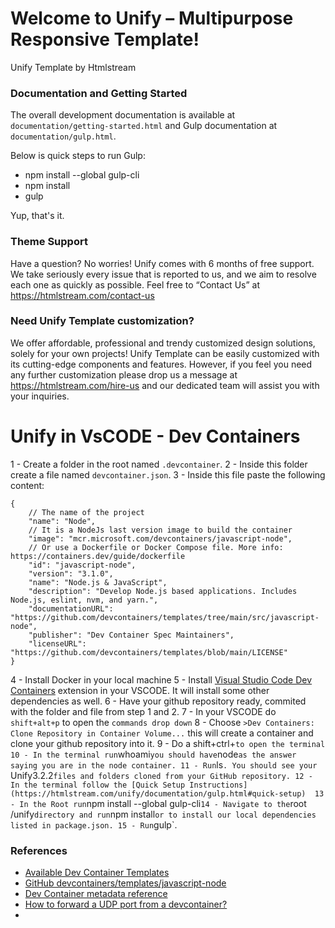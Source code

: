 # Welcome to Unify – Multipurpose Responsive Template! #

Unify Template by Htmlstream

### Documentation and Getting Started ###

The overall development documentation is available at `documentation/getting-started.html` and Gulp documentation at `documentation/gulp.html`.

Below is quick steps to run Gulp:

- npm install --global gulp-cli
- npm install
- gulp

Yup, that's it.

### Theme Support ###

Have a question? No worries! Unify comes with 6 months of free support. We take seriously every issue that is reported to us, and we aim to resolve each one as quickly as possible. Feel free to “Contact Us” at https://htmlstream.com/contact-us

### Need Unify Template customization? ###

We offer affordable, professional and trendy customized design solutions, solely for your own projects! Unify Template can be easily customized with its cutting-edge components and features. However, if you feel you need any further customization please drop us a message at https://htmlstream.com/hire-us and our dedicated team will assist you with your inquiries.

# Unify in VsCODE - Dev Containers
1 - Create a folder in the root named `.devcontainer`.
2 - Inside this folder create a file named `devcontainer.json`.
3 - Inside this file paste the following content:
```
{
    // The name of the project
	"name": "Node",
	// It is a NodeJs last version image to build the container 
    "image": "mcr.microsoft.com/devcontainers/javascript-node",
    // Or use a Dockerfile or Docker Compose file. More info: https://containers.dev/guide/dockerfile
    "id": "javascript-node",
    "version": "3.1.0",
    "name": "Node.js & JavaScript",
    "description": "Develop Node.js based applications. Includes Node.js, eslint, nvm, and yarn.",
    "documentationURL": "https://github.com/devcontainers/templates/tree/main/src/javascript-node",
    "publisher": "Dev Container Spec Maintainers",
    "licenseURL": "https://github.com/devcontainers/templates/blob/main/LICENSE"
}
```
4 - Install Docker in your local machine
5 - Install [Visual Studio Code Dev Containers](https://marketplace.visualstudio.com/items?itemName=ms-vscode-remote.remote-containers) extension in your VSCODE. It will install some other dependencies as well.
6 - Have your github repository ready, commited with the folder and file from step 1 and 2.
7 - In your VSCODE do `shift+alt+p` to open the `commands drop down`
8 - Choose `>Dev Containers: Clone Repository in Container Volume...` this will create a container and clone your github repository into it.
9 - Do a shift+ctrl+` to open the terminal
10 - In the terminal run `whoami` you should have `node` as the answer saying you are in the node container.
11 - Run `ls`. You should see your `Unify3.2.2` files and folders cloned from your GitHub repository.
12 - In the terminal follow the [Quick Setup Instructions](https://htmlstream.com/unify/documentation/gulp.html#quick-setup) 
13 - In the Root run `npm install --global gulp-cli`
14 - Navigate to the `root /unify` directory and run `npm install` or to install our local dependencies listed in package.json.
15 - Run `gulp`.



### References
- [Available Dev Container Templates](https://containers.dev/templates)
- [GitHub devcontainers/templates/javascript-node](https://github.com/devcontainers/templates/tree/main/src/javascript-node)
- [Dev Container metadata reference](https://containers.dev/implementors/json_reference/)
- [How to forward a UDP port from a devcontainer?](https://stackoverflow.com/questions/69002661/how-to-forward-a-udp-port-from-a-devcontainer)
- 
